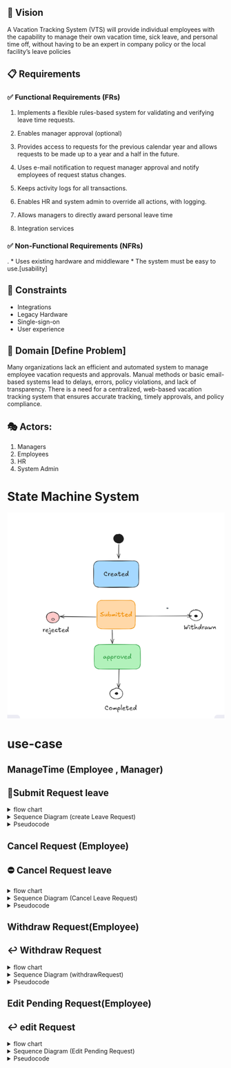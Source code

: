 

## 🎯 Vision
A Vacation Tracking System (VTS) will provide individual employees with the 
capability to manage their own vacation time, sick leave, and personal time off, 
without having to be an expert in company policy or the local facility’s leave 
policies

## 📋 Requirements
### ✅ Functional Requirements (FRs)
  
  1. Implements a flexible rules-based system for validating and verifying leave time requests.

  2. Enables manager approval (optional)

  3. Provides access to requests for the previous calendar year and allows requests to be made up to a year and a half in the future.
 
  4. Uses e-mail notification to request manager approval and notify employees of request status changes.

  5. Keeps activity logs for all transactions.
  
  6. Enables HR and system admin to override all actions, with logging.
  
  7. Allows managers to directly award personal leave time 
  8. Integration services 

### ✅ Non-Functional Requirements (NFRs)
  
  . * Uses existing hardware and middleware
    * The system must be easy to use.[usability]

  

## 🚧 Constraints

  * Integrations
  * Legacy Hardware 
  * Single-sign-on
  * User experience

## 📌 Domain [Define Problem]

 Many organizations lack an efficient and automated system to manage employee vacation requests and approvals. Manual methods or basic email-based systems lead to delays, errors, policy violations, and lack of transparency. There is a need for a centralized, web-based vacation tracking system that ensures accurate tracking, timely approvals, and policy compliance.

## 🎭 Actors:
 1. Managers
 2. Employees
 3. HR
 4. System Admin

# State Machine System
  ![Flow-chart](Flow-chart/StateMachine.png)


# use-case 

 ## ManageTime (Employee , Manager)
 ## 📝Submit Request leave
 <details>
 <summary>flow chart </summary>

   ![Flow-chart](Flow-chart/EmployeeAndManagerFlow.png)
</details>

<details>
 <summary>Sequence Diagram (create Leave Request)</summary>

![sequence-digrame](sequence-digrame/createLeaveRequest.png)
</details>

 <details>
  <summary>Pseudocode</summary>

   ## 🧑‍💼 EMPLOYEE SECTION

  ```
  function createLeaveRequest:
    employeeLogin()
    selectRequestCategory()
    requestData:=FillDate()
    submitLeaveRequest(requestDate)

  function submitLeaveRequest(request):
      if isValid(request):
          saveToDatabase(request)
          notifyManager(request)
      else:
          showError("Invalid request")
  ```
  ## 🧑‍💼 Manager SECTION
  ```
  function reviewManagerRequests:
      managerLogin()
      pendingRequests := fetchPendingRequests()

      for request in pendingRequests:
      displayRequestDetails(request)
      decision := getManagerDecision() // approve or reject
      processDecision(request, decision)

  function processDecision(request, decision):
      if decision == "approve":
        updateRequestStatus(request, "Approved")
        notifyEmployee(request, "Approved")
      
      else if decision == "reject":
        updateRequestStatus(request, "Rejected")
        notifyEmployee(request, "Rejected")

      else:
        showError("Invalid decision")
  ```
</details>


 ##  Cancel Request  (Employee)
 ## ⛔ Cancel Request leave
 <details>
 <summary>flow chart </summary>

 ![Flow-chart](Flow-chart/CancelRequest.png)
</details>
<details>
 <summary>Sequence Diagram (Cancel Leave Request)</summary>

 ![sequence-digrame](sequence-digrame/cancelLeaveRequest.png)
</details>

<details>
  <summary>Pseudocode</summary>
  
  ```
  function cancelRequestLeave:
    request =:selectRequestToCancel

    if (request in "InFuture")
      valid =: displayConfirmCancel
      if(valid)
        changeAfterEmployeeCancell
      else
        return  

   else (request in "Previous 5 business days")
      valid =: displayConfirmCancelAndCancelReason
      if(valid)
        changeAfterEmployeeCancell
      else
        return  

  function changeAfterEmployeeCancell
     updateRequestToCancellInDB
     updateEmployeeBalance    
  
  ```
  </details>

 ##   Withdraw Request(Employee)
 ## ↩️  Withdraw Request
 
 <details>
 <summary>flow chart </summary>

 ![Flow-chart](Flow-chart/withdrawRequest.png)
</details>

<details>
 <summary>Sequence Diagram (withdrawRequest)</summary>

 ![sequence-digrame](sequence-digrame/withdrawRequest.png)
</details>

<details>
  <summary>Pseudocode</summary>
  
  ```
  function withdrawRequest:
      employeeLogin()
      request:= selectPendingRequest()
      selectRequestTOWithdraw()
      prompt("Do you sure to withdraw")
      if(valid)
        sendsNotificationEmail()
        updateStatusToWithdrawInDB
        removeLeaveRequestFromManager'sPendingList(leaveRequest)

      else
        NothingHappen  
  ```
</details>

 ##    Edit Pending Request(Employee)
 ## ↩️  edit Request
<details>
  <summary>flow chart </summary>

  ![Flow-chart](Flow-chart/editPendingRequest.png)
</details>

<details>
 <summary>Sequence Diagram (Edit Pending Request)</summary>

 ![sequence-digrame](sequence-digrame/editLeaveRequest.png)
</details>


<details>
  <summary>Pseudocode</summary>
  
  ```
  function editPendingRequest:
      employeeLogin()
      request:= selectPendingRequest()
      selectRequestTOWithdraw()
      isValid = false;  
    WHILE !isValid:
        DISPLAY "Enter title: "
        DISPLAY "Enter description: "
        DISPLAY "Enter date range: "
        DISPLAY "Enter leave type: "
        READ title, description, dateRange, leaveType
        isValid, validationErrors = validateData(title, description, dateRange, leaveType)
        leaveRequest = {title, description, dateRange, leaveType}
        displayValidationErrors(validationErrors)
         leaveRequest = updateLeaveRequestInDatabase(leaveRequest)
         updateEmployeeLeaveBalance()

        @async 
        sendsNotificationEmail()
  ```
</details>



 